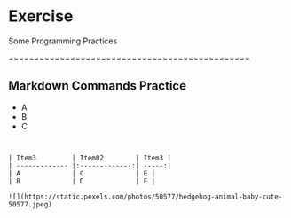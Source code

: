 # Exercise
Some Programming Practices


===============================================
## Markdown Commands Practice
+ A
+ B
+ C

```Hello World


| Item3         | Item02        | Item3 |
| ------------- |:-------------:| -----:|
| A             | C             | E |
| B             | D             | F |

![](https://static.pexels.com/photos/50577/hedgehog-animal-baby-cute-50577.jpeg)